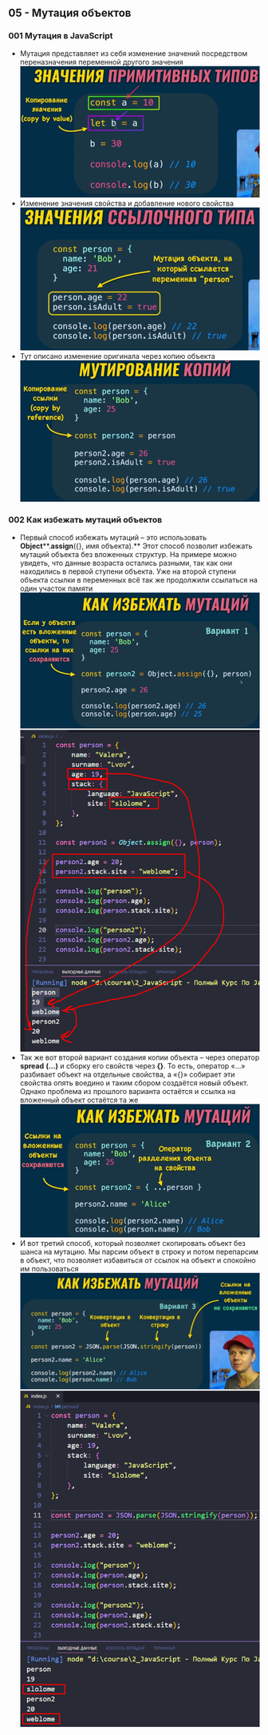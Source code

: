 ## **05 - Мутация объектов**

### **001 Мутация в** **JavaScript**

- Мутация представляет из себя изменение значений посредством переназначения переменной другого значения
![](_png/Pasted%20image%2020220908182920.png)
- Изменение значения свойства и добавление нового свойства
![](_png/Pasted%20image%2020220908182932.png)
- Тут описано изменение оригинала через копию объекта
![](_png/Pasted%20image%2020220908182938.png)
### **002 Как избежать мутаций объектов**

- Первый способ избежать мутаций – это использовать **Object****.****assign****({}, имя объекта).** Этот способ позволит избежать мутаций объекта без вложенных структур. На примере можно увидеть, что данные возраста остались разными, так как они находились в первой ступени объекта. Уже на второй ступени объекта ссылки в переменных всё так же продолжили ссылаться на один участок памяти
![](_png/Pasted%20image%2020220908182953.png)![](_png/Pasted%20image%2020220908183001.png)
- Так же вот второй вариант создания копии объекта – через оператор **spread** **(…)** и сборку его свойств через **{}**. То есть, оператор «…» разбивает объект на отдельные свойства, а «{}» собирает эти свойства опять воедино и таким сбором создаётся новый объект. Однако проблема из прошлого варианта остаётся и ссылка на вложенный объект остаётся та же
![](_png/Pasted%20image%2020220908183008.png)
- И вот третий способ, который позволяет скопировать объект без шанса на мутацию. Мы парсим объект в строку и потом перепарсим в объект, что позволяет избавиться от ссылок на объект и спокойно им пользоваться
![](_png/Pasted%20image%2020220908183013.png)![](_png/Pasted%20image%2020220908183019.png)